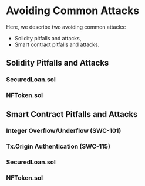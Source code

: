 # Avoiding Common Attacks
Here, we describe two avoiding common attacks:  
- Solidity pitfalls and attacks,
- Smart contract pitfalls and attacks.

## Solidity Pitfalls and Attacks
### SecuredLoan.sol


### NFToken.sol


## Smart Contract Pitfalls and Attacks
### Integer Overflow/Underflow (SWC-101)


### Tx.Origin Authentication (SWC-115)


### SecuredLoan.sol
### NFToken.sol
